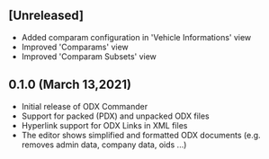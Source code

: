 

## [Unreleased]

- Added comparam configuration in 'Vehicle Informations' view
- Improved 'Comparams' view
- Improved 'Comparam Subsets' view

## 0.1.0  (March 13,2021)

- Initial release of ODX Commander
- Support for packed (PDX) and unpacked ODX files
- Hyperlink support for ODX Links in XML files
- The editor shows simplified and formatted ODX documents (e.g. removes admin data, company data, oids ...)

